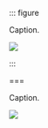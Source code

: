 ::: figure

Caption.

![](https://example.org/cat.jpg)

:::

===

Caption.

![](https://example.org/cat.jpg)


